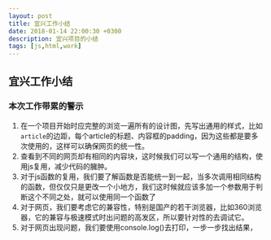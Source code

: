 ```yaml
---
layout: post
title: 宜兴工作小结
date: 2018-01-14 22:00:30 +0300
description: 宜兴项目的小结
tags: [js,html,work]
---
```


## 宜兴工作小结
### 本次工作带累的警示
1. 在一个项目开始时应完整的浏览一遍所有的设计图，先写出通用的样式，比如`article`的边距，每个article的标题、内容框的padding，因为这些都是要多次使用的，这样可以确保网页的统一性。
2. 查看到不同的网页却有相同的内容块，这时候我们可以写一个通用的结构，使用js复用，减少代码的臃肿。
3. 对于js函数的复用，我们要了解函数是否能统一到一起，当多次调用相同结构的函数，但仅仅只是更改一个小地方，我们这时候就应该多加一个参数用于判断这个不同之处，就可以使用同一个函数了
4. 对于网页，我们要考虑它的兼容性，特别是国产的若干浏览器，比如360浏览器，它的兼容与极速模式时出问题的高发区，所以要针对性的去调试它。
5. 对于网页出现问题，我们要使用console.log()去打印，一步一步找出结果，
